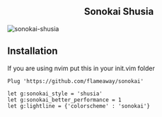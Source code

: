 <h2 align="center"> Sonokai Shusia </h2>

![sonokai-shusia](https://github.com/flameaway/sonokai/assets/8405067/88fdf8c8-1e00-4da5-aa68-50aa2a12f137)

<h2>Installation</h2>

If you are using nvim put this in your init.vim folder

```
Plug 'https://github.com/flameaway/sonokai'

let g:sonokai_style = 'shusia'
let g:sonokai_better_performance = 1
let g:lightline = {'colorscheme' : 'sonokai'}
```
